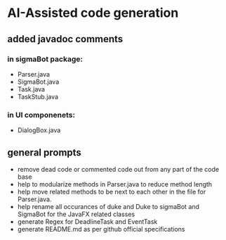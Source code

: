 # AI-Assisted code generation 

## added javadoc comments 
### in sigmaBot package:
- Parser.java
- SigmaBot.java
- Task.java
- TaskStub.java
### in UI componenets:
- DialogBox.java

## general prompts
- remove dead code or commented code out from any part of the code base
- help to modularize methods in Parser.java to reduce method length 
- help move related methods to be next to each other in the file for Parser.java.
- help rename all occurances of duke and Duke to sigmaBot and SigmaBot for the JavaFX related classes
- generate Regex for DeadlineTask and EventTask
- generate README.md as per github official specifications